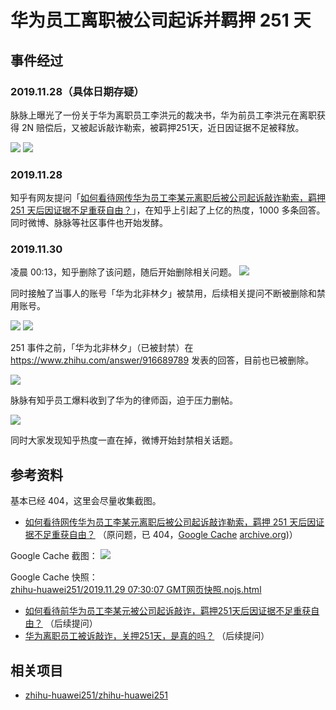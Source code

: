 # 华为员工离职被公司起诉并羁押 251 天
## 事件经过
### 2019.11.28（具体日期存疑）
脉脉上曝光了一份关于华为离职员工李洪元的裁决书，华为前员工李洪元在离职获得 2N 赔偿后，又被起诉敲诈勒索，被羁押251天，近日因证据不足被释放。

![](./images/maimai-1.jpg)
![](./images/maimai-2.png)

### 2019.11.28
知乎有网友提问「[如何看待网传华为员工李某元离职后被公司起诉敲诈勒索，羁押 251 天后因证据不足重获自由？](https://www.zhihu.com/question/358237309)」，在知乎上引起了上亿的热度，1000 多条回答。  
同时微博、脉脉等社区事件也开始发酵。

### 2019.11.30
凌晨 00:13，知乎删除了该问题，随后开始删除相关问题。
![](./images/zhihu-2.png)

同时接触了当事人的账号「华为北非林夕」被禁用，后续相关提问不断被删除和禁用账号。  

![](./images/zhihu-4.jpg)
![](./images/zhihu-1.png)

251 事件之前，「华为北非林夕」（已被封禁）在 https://www.zhihu.com/answer/916689789 发表的回答，目前也已被删除。

![](./images/zhihu-3.jpg)

脉脉有知乎员工爆料收到了华为的律师函，迫于压力删帖。

![](./images/maimai-3.jpg)

同时大家发现知乎热度一直在掉，微博开始封禁相关话题。

## 参考资料
基本已经 404，这里会尽量收集截图。
- [如何看待网传华为员工李某元离职后被公司起诉敲诈勒索，羁押 251 天后因证据不足重获自由？](https://www.zhihu.com/question/358237309) （原问题，已 404，[Google Cache](https://webcache.googleusercontent.com/search?q=cache:u4RKmqAWRJwJ:https://www.zhihu.com/question/358237309&hl=en&strip=1&vwsrc=0) [archive.org](https://web.archive.org/web/20191128080715/https://www.zhihu.com/question/358237309))）

Google Cache 截图：
![](./images/google-cache-1.png)

Google Cache 快照：  
[zhihu-huawei251/2019.11.29 07:30:07 GMT网页快照.nojs.html](https://github.com/zhihu-huawei251/zhihu-huawei251/blob/master/2019.11.29%2007:30:07%20GMT%E7%BD%91%E9%A1%B5%E5%BF%AB%E7%85%A7.nojs.html)

- [如何看待前华为员工李某元被公司起诉敲诈，羁押251天后因证据不足重获自由？](https://www.zhihu.com/question/358526205/) （后续提问）
- [华为离职员工被诉敲诈，关押251天，是真的吗？](https://www.zhihu.com/question/358572396) （后续提问）

## 相关项目
- [zhihu-huawei251/zhihu-huawei251](https://github.com/zhihu-huawei251/zhihu-huawei251)
